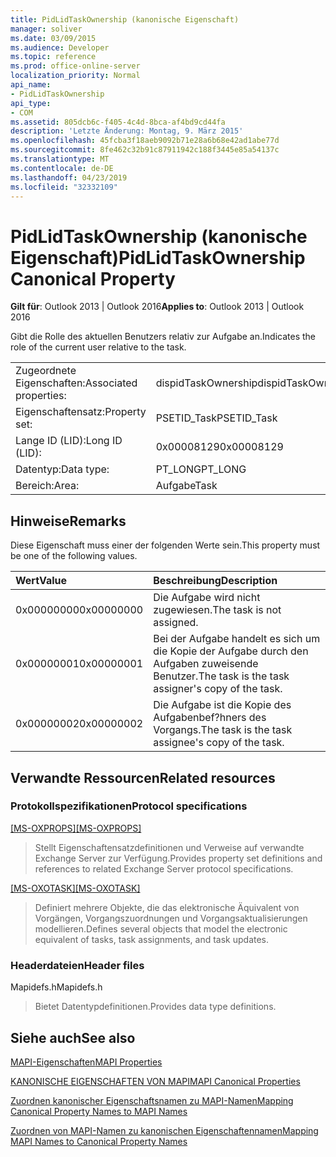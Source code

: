```yaml
---
title: PidLidTaskOwnership (kanonische Eigenschaft)
manager: soliver
ms.date: 03/09/2015
ms.audience: Developer
ms.topic: reference
ms.prod: office-online-server
localization_priority: Normal
api_name:
- PidLidTaskOwnership
api_type:
- COM
ms.assetid: 805dcb6c-f405-4c4d-8bca-af4bd9cd44fa
description: 'Letzte Änderung: Montag, 9. März 2015'
ms.openlocfilehash: 45fcba3f18aeb9092b71e28a6b68e42ad1abe77d
ms.sourcegitcommit: 8fe462c32b91c87911942c188f3445e85a54137c
ms.translationtype: MT
ms.contentlocale: de-DE
ms.lasthandoff: 04/23/2019
ms.locfileid: "32332109"
---
```

# <a name="pidlidtaskownership-canonical-property"></a><span data-ttu-id="81601-103">PidLidTaskOwnership (kanonische Eigenschaft)</span><span class="sxs-lookup"><span data-stu-id="81601-103">PidLidTaskOwnership Canonical Property</span></span>

  
  
<span data-ttu-id="81601-104">**Gilt für**: Outlook 2013 | Outlook 2016</span><span class="sxs-lookup"><span data-stu-id="81601-104">**Applies to**: Outlook 2013 | Outlook 2016</span></span> 
  
<span data-ttu-id="81601-105">Gibt die Rolle des aktuellen Benutzers relativ zur Aufgabe an.</span><span class="sxs-lookup"><span data-stu-id="81601-105">Indicates the role of the current user relative to the task.</span></span>
  
|||
|:-----|:-----|
|<span data-ttu-id="81601-106">Zugeordnete Eigenschaften:</span><span class="sxs-lookup"><span data-stu-id="81601-106">Associated properties:</span></span>  <br/> |<span data-ttu-id="81601-107">dispidTaskOwnership</span><span class="sxs-lookup"><span data-stu-id="81601-107">dispidTaskOwnership</span></span>  <br/> |
|<span data-ttu-id="81601-108">Eigenschaftensatz:</span><span class="sxs-lookup"><span data-stu-id="81601-108">Property set:</span></span>  <br/> |<span data-ttu-id="81601-109">PSETID_Task</span><span class="sxs-lookup"><span data-stu-id="81601-109">PSETID_Task</span></span>  <br/> |
|<span data-ttu-id="81601-110">Lange ID (LID):</span><span class="sxs-lookup"><span data-stu-id="81601-110">Long ID (LID):</span></span>  <br/> |<span data-ttu-id="81601-111">0x00008129</span><span class="sxs-lookup"><span data-stu-id="81601-111">0x00008129</span></span>  <br/> |
|<span data-ttu-id="81601-112">Datentyp:</span><span class="sxs-lookup"><span data-stu-id="81601-112">Data type:</span></span>  <br/> |<span data-ttu-id="81601-113">PT_LONG</span><span class="sxs-lookup"><span data-stu-id="81601-113">PT_LONG</span></span>  <br/> |
|<span data-ttu-id="81601-114">Bereich:</span><span class="sxs-lookup"><span data-stu-id="81601-114">Area:</span></span>  <br/> |<span data-ttu-id="81601-115">Aufgabe</span><span class="sxs-lookup"><span data-stu-id="81601-115">Task</span></span>  <br/> |
   
## <a name="remarks"></a><span data-ttu-id="81601-116">Hinweise</span><span class="sxs-lookup"><span data-stu-id="81601-116">Remarks</span></span>

<span data-ttu-id="81601-117">Diese Eigenschaft muss einer der folgenden Werte sein.</span><span class="sxs-lookup"><span data-stu-id="81601-117">This property must be one of the following values.</span></span>
  
|<span data-ttu-id="81601-118">**Wert**</span><span class="sxs-lookup"><span data-stu-id="81601-118">**Value**</span></span>|<span data-ttu-id="81601-119">**Beschreibung**</span><span class="sxs-lookup"><span data-stu-id="81601-119">**Description**</span></span>|
|:-----|:-----|
|<span data-ttu-id="81601-120">0x00000000</span><span class="sxs-lookup"><span data-stu-id="81601-120">0x00000000</span></span>  <br/> |<span data-ttu-id="81601-121">Die Aufgabe wird nicht zugewiesen.</span><span class="sxs-lookup"><span data-stu-id="81601-121">The task is not assigned.</span></span>  <br/> |
|<span data-ttu-id="81601-122">0x00000001</span><span class="sxs-lookup"><span data-stu-id="81601-122">0x00000001</span></span>  <br/> |<span data-ttu-id="81601-123">Bei der Aufgabe handelt es sich um die Kopie der Aufgabe durch den Aufgaben zuweisende Benutzer.</span><span class="sxs-lookup"><span data-stu-id="81601-123">The task is the task assigner's copy of the task.</span></span>  <br/> |
|<span data-ttu-id="81601-124">0x00000002</span><span class="sxs-lookup"><span data-stu-id="81601-124">0x00000002</span></span>  <br/> |<span data-ttu-id="81601-125">Die Aufgabe ist die Kopie des Aufgabenbef?hners des Vorgangs.</span><span class="sxs-lookup"><span data-stu-id="81601-125">The task is the task assignee's copy of the task.</span></span>  <br/> |
   
## <a name="related-resources"></a><span data-ttu-id="81601-126">Verwandte Ressourcen</span><span class="sxs-lookup"><span data-stu-id="81601-126">Related resources</span></span>

### <a name="protocol-specifications"></a><span data-ttu-id="81601-127">Protokollspezifikationen</span><span class="sxs-lookup"><span data-stu-id="81601-127">Protocol specifications</span></span>

<span data-ttu-id="81601-128">[[MS-OXPROPS]](https://msdn.microsoft.com/library/f6ab1613-aefe-447d-a49c-18217230b148%28Office.15%29.aspx)</span><span class="sxs-lookup"><span data-stu-id="81601-128">[[MS-OXPROPS]](https://msdn.microsoft.com/library/f6ab1613-aefe-447d-a49c-18217230b148%28Office.15%29.aspx)</span></span>
  
> <span data-ttu-id="81601-129">Stellt Eigenschaftensatzdefinitionen und Verweise auf verwandte Exchange Server zur Verfügung.</span><span class="sxs-lookup"><span data-stu-id="81601-129">Provides property set definitions and references to related Exchange Server protocol specifications.</span></span>
    
<span data-ttu-id="81601-130">[[MS-OXOTASK]](https://msdn.microsoft.com/library/55600ec0-6195-4730-8436-59c7931ef27e%28Office.15%29.aspx)</span><span class="sxs-lookup"><span data-stu-id="81601-130">[[MS-OXOTASK]](https://msdn.microsoft.com/library/55600ec0-6195-4730-8436-59c7931ef27e%28Office.15%29.aspx)</span></span>
  
> <span data-ttu-id="81601-131">Definiert mehrere Objekte, die das elektronische Äquivalent von Vorgängen, Vorgangszuordnungen und Vorgangsaktualisierungen modellieren.</span><span class="sxs-lookup"><span data-stu-id="81601-131">Defines several objects that model the electronic equivalent of tasks, task assignments, and task updates.</span></span>
    
### <a name="header-files"></a><span data-ttu-id="81601-132">Headerdateien</span><span class="sxs-lookup"><span data-stu-id="81601-132">Header files</span></span>

<span data-ttu-id="81601-133">Mapidefs.h</span><span class="sxs-lookup"><span data-stu-id="81601-133">Mapidefs.h</span></span>
  
> <span data-ttu-id="81601-134">Bietet Datentypdefinitionen.</span><span class="sxs-lookup"><span data-stu-id="81601-134">Provides data type definitions.</span></span>
    
## <a name="see-also"></a><span data-ttu-id="81601-135">Siehe auch</span><span class="sxs-lookup"><span data-stu-id="81601-135">See also</span></span>



[<span data-ttu-id="81601-136">MAPI-Eigenschaften</span><span class="sxs-lookup"><span data-stu-id="81601-136">MAPI Properties</span></span>](mapi-properties.md)
  
[<span data-ttu-id="81601-137">KANONISCHE EIGENSCHAFTEN VON MAPI</span><span class="sxs-lookup"><span data-stu-id="81601-137">MAPI Canonical Properties</span></span>](mapi-canonical-properties.md)
  
[<span data-ttu-id="81601-138">Zuordnen kanonischer Eigenschaftsnamen zu MAPI-Namen</span><span class="sxs-lookup"><span data-stu-id="81601-138">Mapping Canonical Property Names to MAPI Names</span></span>](mapping-canonical-property-names-to-mapi-names.md)
  
[<span data-ttu-id="81601-139">Zuordnen von MAPI-Namen zu kanonischen Eigenschaftennamen</span><span class="sxs-lookup"><span data-stu-id="81601-139">Mapping MAPI Names to Canonical Property Names</span></span>](mapping-mapi-names-to-canonical-property-names.md)

